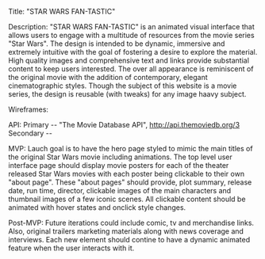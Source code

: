 Title:  "STAR WARS FAN-TASTIC"

Description:  "STAR WARS FAN-TASTIC" is an animated visual interface that allows users to engage with a multitude of resources from the movie series "Star Wars".  The design is intended to be dynamic, immersive and extremely intuitive with the goal of fostering a desire to explore the material.  High quality images and comprehensive text and links provide substantial content to keep users interested.  The over all appearance is reminiscent of the original movie with the addition of contemporary, elegant cinematographic styles.  Though the subject of this website is a movie series, the design is reusable (with tweaks) for any image haavy subject.

Wireframes:

API: Primary -- "The Movie Database API", http://api.themoviedb.org/3
     Secondary -- 

MVP: Lauch goal is to have the hero page styled to mimic the main titles of the original Star Wars movie including animations.  The top level user interface page should display movie posters for each of the theater released Star Wars movies with each poster being clickable to their own "about page".  These "about pages" should provide, plot summary, release date, run time, director, clickable images of the main characters and thumbnail images of a few iconic scenes.  All clickable content should be animated with hover states and onclick style changes.

Post-MVP: Future iterations could include comic, tv and merchandise links.  Also, original trailers marketing materials along with news coverage and interviews.  Each new element should contine to have a dynamic animated feature when the user interacts with it.

